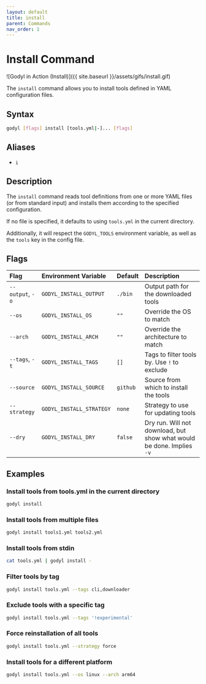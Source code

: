 ```yaml
---
layout: default
title: install
parent: Commands
nav_order: 1
---
```


# Install Command

![Godyl in Action (Install)]({{ site.baseurl }}/assets/gifs/install.gif)

The `install` command allows you to install tools defined in YAML configuration files.

## Syntax

```sh
godyl [flags] install [tools.yml|-]... [flags]
```

## Aliases

- `i`

## Description

The `install` command reads tool definitions from one or more YAML files (or from standard input) and installs them according to the specified configuration.

If no file is specified, it defaults to using `tools.yml` in the current directory.

Additionally, it will respect the `GODYL_TOOLS` environment variable, as well as the `tools` key in the config file.

## Flags

| Flag             | Environment Variable     | Default  | Description                                                           |
| :--------------- | :----------------------- | :------- | :-------------------------------------------------------------------- |
| `--output`, `-o` | `GODYL_INSTALL_OUTPUT`   | `./bin`  | Output path for the downloaded tools                                  |
| `--os`           | `GODYL_INSTALL_OS`       | `""`     | Override the OS to match                                              |
| `--arch`         | `GODYL_INSTALL_ARCH`     | `""`     | Override the architecture to match                                    |
| `--tags`, `-t`   | `GODYL_INSTALL_TAGS`     | `[]`     | Tags to filter tools by. Use `!` to exclude                           |
| `--source`       | `GODYL_INSTALL_SOURCE`   | `github` | Source from which to install the tools                                |
| `--strategy`     | `GODYL_INSTALL_STRATEGY` | `none`   | Strategy to use for updating tools                                    |
| `--dry`          | `GODYL_INSTALL_DRY`      | `false`  | Dry run. Will not download, but show what would be done. Implies `-v` |

## Examples

### Install tools from tools.yml in the current directory

```sh
godyl install
```

### Install tools from multiple files

```sh
godyl install tools1.yml tools2.yml
```

### Install tools from stdin

```sh
cat tools.yml | godyl install -
```

### Filter tools by tag

```sh
godyl install tools.yml --tags cli,downloader
```

### Exclude tools with a specific tag

```sh
godyl install tools.yml --tags '!experimental'
```

### Force reinstallation of all tools

```sh
godyl install tools.yml --strategy force
```

### Install tools for a different platform

```sh
godyl install tools.yml --os linux --arch arm64
```
